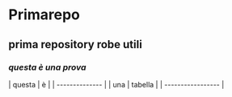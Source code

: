 # Primarepo
## prima repository robe utili
### _questa è una prova_
| questa | è |
| -------------- |
| una | tabella |
| ----------------- |
